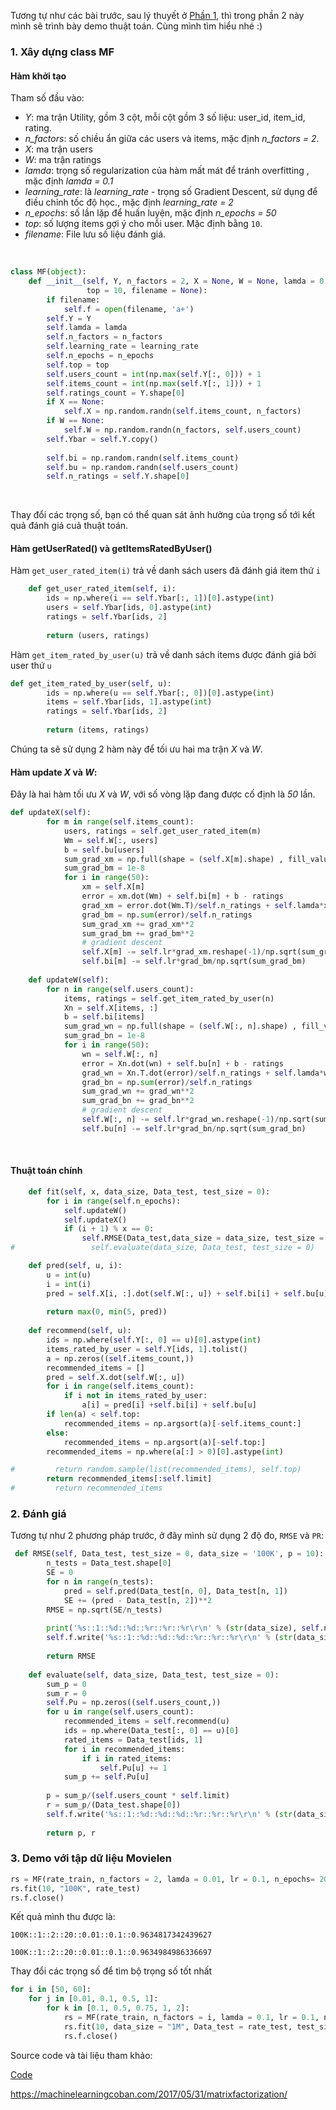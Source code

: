 Tương tự như các bài trước, sau lý thuyết ở [Phần 1](https://viblo.asia/p/matrix-factorization-phuong-phap-goi-y-dua-tren-ky-thuat-phan-ra-ma-tran-p1-Az45bapNlxY), thì trong phần 2 này mình sẽ trình bày demo thuật toán. Cùng mình tìm hiểu nhé :)

### 1. Xây dựng class MF
#### Hàm khởi tạo

Tham số đầu vào:

- *Y*: ma trận Utility, gồm 3 cột, mỗi cột gồm 3 số liệu: user_id, item_id, rating.
- *n_factors*: số chiều ẩn giữa các users và items, mặc định *n_factors = 2*.
- *X*: ma trận users
- *W*: ma trận ratings
- *lamda*: trọng số regularization của hàm mất mát để tránh overfitting , mặc định *lamda = 0.1*
- *learning_rate*: là *learning_rate* - trọng số Gradient Descent, sử dụng để điều chỉnh tốc độ học., mặc định *learning_rate = 2*
- *n_epochs*: số lần lặp để huấn luyện, mặc định *n_epochs = 50*
- *top*: số lượng items gợi ý cho mỗi user. Mặc định bằng `10`.
- *filename*: File lưu số liệu đánh giá.

<br>

```python
class MF(object):
    def __init__(self, Y, n_factors = 2, X = None, W = None, lamda = 0.1, learning_rate = 2, n_epochs = 50, 
                 top = 10, filename = None):
        if filename:
            self.f = open(filename, 'a+')
        self.Y = Y
        self.lamda = lamda
        self.n_factors = n_factors
        self.learning_rate = learning_rate
        self.n_epochs = n_epochs
        self.top = top
        self.users_count = int(np.max(self.Y[:, 0])) + 1
        self.items_count = int(np.max(self.Y[:, 1])) + 1
        self.ratings_count = Y.shape[0]
        if X == None:
            self.X = np.random.randn(self.items_count, n_factors)
        if W == None:
            self.W = np.random.randn(n_factors, self.users_count)
        self.Ybar = self.Y.copy()
        
        self.bi = np.random.randn(self.items_count)
        self.bu = np.random.randn(self.users_count)
        self.n_ratings = self.Y.shape[0]
```

<br>

Thay đổi các trọng số, bạn có thể quan sát ảnh hưởng của trọng số tới kết quả đánh giá cuả thuật toán.

#### Hàm getUserRated() và getItemsRatedByUser()

Hàm `get_user_rated_item(i)` trả về danh sách users đã đánh giá item thứ `i`

```python
    def get_user_rated_item(self, i):
        ids = np.where(i == self.Ybar[:, 1])[0].astype(int)
        users = self.Ybar[ids, 0].astype(int)
        ratings = self.Ybar[ids, 2]
        
        return (users, ratings)
```

Hàm `get_item_rated_by_user(u)` trả về danh sách items được đánh giá bởi user thứ `u`
```python
def get_item_rated_by_user(self, u):
        ids = np.where(u == self.Ybar[:, 0])[0].astype(int)
        items = self.Ybar[ids, 1].astype(int)
        ratings = self.Ybar[ids, 2]
        
        return (items, ratings)
```

Chúng ta sẽ sử dụng 2 hàm này để tối ưu hai ma trận *X* và *W*.

#### Hàm update *X* và *W*:

Đây là hai hàm tối ưu *X* và *W*, với số vòng lặp đang được cố định là *50* lần.

```python
def updateX(self):
        for m in range(self.items_count):
            users, ratings = self.get_user_rated_item(m)
            Wm = self.W[:, users]
            b = self.bu[users]
            sum_grad_xm = np.full(shape = (self.X[m].shape) , fill_value = 1e-8)
            sum_grad_bm = 1e-8
            for i in range(50):
                xm = self.X[m]
                error = xm.dot(Wm) + self.bi[m] + b - ratings
                grad_xm = error.dot(Wm.T)/self.n_ratings + self.lamda*xm
                grad_bm = np.sum(error)/self.n_ratings
                sum_grad_xm += grad_xm**2
                sum_grad_bm += grad_bm**2
                # gradient descent
                self.X[m] -= self.lr*grad_xm.reshape(-1)/np.sqrt(sum_grad_xm)
                self.bi[m] -= self.lr*grad_bm/np.sqrt(sum_grad_bm)
        
    def updateW(self):
        for n in range(self.users_count):
            items, ratings = self.get_item_rated_by_user(n)
            Xn = self.X[items, :]
            b = self.bi[items]
            sum_grad_wn = np.full(shape = (self.W[:, n].shape) , fill_value = 1e-8).T
            sum_grad_bn = 1e-8
            for i in range(50):
                wn = self.W[:, n]
                error = Xn.dot(wn) + self.bu[n] + b - ratings
                grad_wn = Xn.T.dot(error)/self.n_ratings + self.lamda*wn
                grad_bn = np.sum(error)/self.n_ratings
                sum_grad_wn += grad_wn**2
                sum_grad_bn += grad_bn**2
                # gradient descent
                self.W[:, n] -= self.lr*grad_wn.reshape(-1)/np.sqrt(sum_grad_wn)
                self.bu[n] -= self.lr*grad_bn/np.sqrt(sum_grad_bn)          
```

<br>

#### Thuật toán chính

```python
    def fit(self, x, data_size, Data_test, test_size = 0):
        for i in range(self.n_epochs):
            self.updateW()
            self.updateX()
            if (i + 1) % x == 0:
                self.RMSE(Data_test,data_size = data_size, test_size = 0, p = i+1)
#                 self.evaluate(data_size, Data_test, test_size = 0)

    def pred(self, u, i):
        u = int(u)
        i = int(i)
        pred = self.X[i, :].dot(self.W[:, u]) + self.bi[i] + self.bu[u]
        
        return max(0, min(5, pred))
    
    def recommend(self, u):
        ids = np.where(self.Y[:, 0] == u)[0].astype(int)
        items_rated_by_user = self.Y[ids, 1].tolist()
        a = np.zeros((self.items_count,))
        recommended_items = []
        pred = self.X.dot(self.W[:, u])
        for i in range(self.items_count):
            if i not in items_rated_by_user:
                a[i] = pred[i] +self.bi[i] + self.bu[u]
        if len(a) < self.top:
            recommended_items = np.argsort(a)[-self.items_count:]
        else:
            recommended_items = np.argsort(a)[-self.top:]
        recommended_items = np.where(a[:] > 0)[0].astype(int)

#         return random.sample(list(recommended_items), self.top)
        return recommended_items[:self.limit]
#         return recommended_items
```

### 2. Đánh giá

Tương tự như 2 phương pháp trước, ở đây mình sử dụng 2 độ đo, `RMSE` và `PR`:

```python
 def RMSE(self, Data_test, test_size = 0, data_size = '100K', p = 10):
        n_tests = Data_test.shape[0]
        SE = 0
        for n in range(n_tests):
            pred = self.pred(Data_test[n, 0], Data_test[n, 1])
            SE += (pred - Data_test[n, 2])**2 
        RMSE = np.sqrt(SE/n_tests)
        
        print('%s::1::%d::%d::%r::%r::%r\r\n' % (str(data_size), self.n_factors, self.n_epochs, self.lamda, self.lr, RMSE))
        self.f.write('%s::1::%d::%d::%d::%r::%r::%r\r\n' % (str(data_size), self.n_factors, self.n_epochs, p, self.lamda, self.lr, RMSE))
        
        return RMSE
    
    def evaluate(self, data_size, Data_test, test_size = 0):
        sum_p = 0
        sum_r = 0
        self.Pu = np.zeros((self.users_count,))
        for u in range(self.users_count):
            recommended_items = self.recommend(u)
            ids = np.where(Data_test[:, 0] == u)[0]
            rated_items = Data_test[ids, 1]
            for i in recommended_items:
                if i in rated_items:
                    self.Pu[u] += 1
            sum_p += self.Pu[u]
        
        p = sum_p/(self.users_count * self.limit)
        r = sum_p/(Data_test.shape[0])
        self.f.write('%s::1::%d::%d::%d::%r::%r::%r\r\n' % (str(data_size), self.top, self.n_factors, self.n_epochs, test_size, p, r))
        
        return p, r
```

### 3. Demo với tập dữ liệu Movielen
```python
rs = MF(rate_train, n_factors = 2, lamda = 0.01, lr = 0.1, n_epochs= 20, filename = 'RMSE_100K_MF.dat')
rs.fit(10, "100K", rate_test)
rs.f.close()
```

Kết quả mình thu được là:

```
100K::1::2::20::0.01::0.1::0.9634817342439627

100K::1::2::20::0.01::0.1::0.9634984986336697
```

Thay đổi các trọng số để tìm bộ trọng số tốt nhất

```python
for i in [50, 60]:
    for j in [0.01, 0.1, 0.5, 1]:
        for k in [0.1, 0.5, 0.75, 1, 2]:
            rs = MF(rate_train, n_factors = i, lamda = 0.1, lr = 0.1, n_epochs= 10)
            rs.fit(10, data_size = "1M", Data_test = rate_test, test_size =0.1)
            rs.f.close()
```

Source code và tài liệu tham khảo:

[Code](https://github.com/HaiHaChan/it5230/blob/master/notebooks/src/Matrix%20Factorization.ipynb)

https://machinelearningcoban.com/2017/05/31/matrixfactorization/